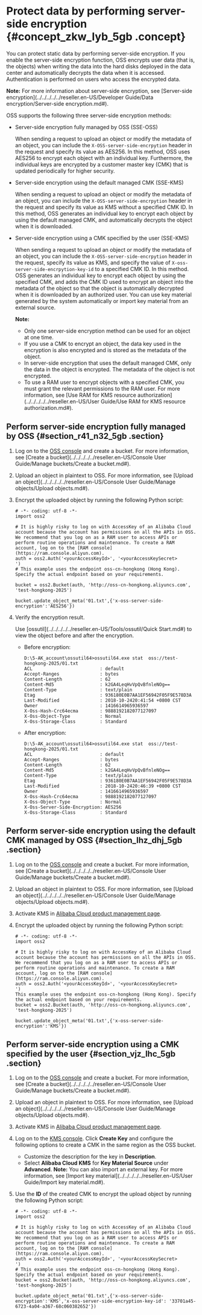 # Protect data by performing server-side encryption {#concept_zkw_lyb_5gb .concept}

You can protect static data by performing server-side encryption. If you enable the server-side encryption function, OSS encrypts user data \(that is, the objects\) when writing the data into the hard disks deployed in the data center and automatically decrypts the data when it is accessed. Authentication is performed on users who access the encrypted data.

**Note:** For more information about server-side encryption, see [Server-side encryption](../../../../../reseller.en-US/Developer Guide/Data encryption/Server-side encryption.md#).

OSS supports the following three server-side encryption methods:

-   Server-side encryption fully managed by OSS \(SSE-OSS\)

    When sending a request to upload an object or modify the metadata of an object, you can include the `X-OSS-server-side-encrpytion` header in the request and specify its value as AES256. In this method, OSS uses AES256 to encrypt each object with an individual key. Furthermore, the individual keys are encrypted by a customer master key \(CMK\) that is updated periodically for higher security.

-   Server-side encryption using the default managed CMK \(SSE-KMS\)

    When sending a request to upload an object or modify the metadata of an object, you can include the `X-OSS-server-side-encrpytion` header in the request and specify its value as KMS without a specified CMK ID. In this method, OSS generates an individual key to encrypt each object by using the default managed CMK, and automatically decrypts the object when it is downloaded.

-   Server-side encryption using a CMK specified by the user \(SSE-KMS\)

    When sending a request to upload an object or modify the metadata of an object, you can include the `X-OSS-server-side-encrpytion` header in the request, specify its value as KMS, and specify the value of `X-oss-server-side-encrpytion-key-id` to a specified CMK ID. In this method. OSS generates an individual key to encrypt each object by using the specified CMK, and adds the CMK ID used to encrypt an object into the metadata of the object so that the object is automatically decrypted when it is downloaded by an authorized user. You can use key material generated by the system automatically or import key material from an external source.

    **Note:** 

    -   Only one server-side encryption method can be used for an object at one time.
    -   If you use a CMK to encrypt an object, the data key used in the encryption is also encrypted and is stored as the metadata of the object.
    -   In server-side encryption that uses the default managed CMK, only the data in the object is encrypted. The metadata of the object is not encrypted.
    -   To use a RAM user to encrypt objects with a specified CMK, you must grant the relevant permissions to the RAM user. For more information, see [Use RAM for KMS resource authorization](../../../../../reseller.en-US/User Guide/Use RAM for KMS resource authorization.md#).

## Perform server-side encryption fully managed by OSS {#section_r41_n32_5gb .section}

1.  Log on to the [OSS console](https://home.console.aliyun.com/) and create a bucket. For more information, see [Create a bucket](../../../../../reseller.en-US/Console User Guide/Manage buckets/Create a bucket.md#).
2.  Upload an object in plaintext to OSS. For more information, see [Upload an object](../../../../../reseller.en-US/Console User Guide/Manage objects/Upload objects.md#).
3.  Encrypt the uploaded object by running the following Python script:

    ```
    # -*- coding: utf-8 -*-
    import oss2
    
    # It is highly risky to log on with AccessKey of an Alibaba Cloud account because the account has permissions on all the APIs in OSS. We recommend that you log on as a RAM user to access APIs or perform routine operations and maintenance. To create a RAM account, log on to the [RAM console](https://ram.console.aliyun.com).
    auth = oss2.Auth('<yourAccessKeyId>', '<yourAccessKeySecret>
    ')
    # This example uses the endpoint oss-cn-hongkong (Hong Kong). Specify the actual endpoint based on your requirements.
    
    bucket = oss2.Bucket(auth, 'http://oss-cn-hongkong.aliyuncs.com', 'test-hongkong-2025')
    
    bucket.update_object_meta('01.txt',{'x-oss-server-side-encryption':'AES256'})
    ```

4.  Verify the encryption result.

    Use [ossutil](../../../../../reseller.en-US/Tools/ossutil/Quick Start.md#) to view the object before and after the encryption.

    -   Before encryption:

        ```
        D:\5-AK_account\ossutil64>ossutil64.exe stat  oss://test-hongkong-2025/01.txt
        ACL                         : default
        Accept-Ranges               : bytes
        Content-Length              : 62
        Content-Md5                 : k2GA4LeqHvVpQvBfnleNOg==
        Content-Type                : text/plain
        Etag                        : 936180E0B7AA1EF56942F05F9E578D3A
        Last-Modified               : 2018-10-2420:41:54 +0800 CST
        Owner                       : 1416614965936597
        X-Oss-Hash-Crc64ecma        : 9888192182077127097
        X-Oss-Object-Type           : Normal
        X-Oss-Storage-Class         : Standard
        
        ```

    -   After encryption:

        ```
        D:\5-AK_account\ossutil64>ossutil64.exe stat  oss://test-hongkong-2025/01.txt
        ACL                         : default
        Accept-Ranges               : bytes
        Content-Length              : 62
        Content-Md5                 : k2GA4LeqHvVpQvBfnleNOg==
        Content-Type                : text/plain
        Etag                        : 936180E0B7AA1EF56942F05F9E578D3A
        Last-Modified               : 2018-10-2420:46:39 +0800 CST
        Owner                       : 1416614965936597
        X-Oss-Hash-Crc64ecma        : 9888192182077127097
        X-Oss-Object-Type           : Normal
        X-Oss-Server-Side-Encryption: AES256
        X-Oss-Storage-Class         : Standard
        
        ```


## Perform server-side encryption using the default CMK managed by OSS {#section_lhz_dhj_5gb .section}

1.  Log on to the [OSS console](https://home.console.aliyun.com/) and create a bucket. For more information, see [Create a bucket](../../../../../reseller.en-US/Console User Guide/Manage buckets/Create a bucket.md#).
2.  Upload an object in plaintext to OSS. For more information, see [Upload an object](../../../../../reseller.en-US/Console User Guide/Manage objects/Upload objects.md#).
3.  Activate KMS in [Alibaba Cloud product management page](https://common-buy.aliyun.com/?spm=a2c4g.11186623.2.12.32745439b1xb3c&commodityCode=kms#/open).
4.  Encrypt the uploaded object by running the following Python script:

    ```
    # -*- coding: utf-8 -*-
    import oss2
    
    # It is highly risky to log on with AccessKey of an Alibaba Cloud account because the account has permissions on all the APIs in OSS. We recommend that you log on as a RAM user to access APIs or perform routine operations and maintenance. To create a RAM account, log on to the [RAM console](https://ram.console.aliyun.com).
    auth = oss2.Auth('<yourAccessKeyId>', '<yourAccessKeySecret>
    ')
    This example uses the endpoint oss-cn-hongkong (Hong Kong). Specify the actual endpoint based on your requirements.
    bucket = oss2.Bucket(auth, 'http://oss-cn-hongkong.aliyuncs.com', 'test-hongkong-2025')
    
    bucket.update_object_meta('01.txt',{'x-oss-server-side-encryption':'KMS'})
    ```


## Perform server-side encryption using a CMK specified by the user {#section_vjz_lhc_5gb .section}

1.  Log on to the [OSS console](https://home.console.aliyun.com/) and create a bucket. For more information, see [Create a bucket](../../../../../reseller.en-US/Console User Guide/Manage buckets/Create a bucket.md#).
2.  Upload an object in plaintext to OSS. For more information, see [Upload an object](../../../../../reseller.en-US/Console User Guide/Manage objects/Upload objects.md#).
3.  Activate KMS in [Alibaba Cloud product management page](https://common-buy.aliyun.com/?spm=a2c4g.11186623.2.12.32745439b1xb3c&commodityCode=kms#/open).
4.  Log on to the [KMS console](https://kms.console.aliyun.com/). Click **Create Key** and configure the following options to create a CMK in the same region as the OSS bucket.

    -   Customize the description for the key in **Description**.
    -   Select **Alibaba Cloud KMS** for **Key Material Source** under **Advanced**.
    **Note:** You can also import an external key. For more information, see [Import key material](../../../../../reseller.en-US/User Guide/Import key material.md#).

5.  Use the **ID** of the created CMK to encrypt the upload object by running the following Python script:

    ```
    # -*- coding: utf-8 -*-
    import oss2
    
    # It is highly risky to log on with AccessKey of an Alibaba Cloud account because the account has permissions on all the APIs in OSS. We recommend that you log on as a RAM user to access APIs or perform routine operations and maintenance. To create a RAM account, log on to the [RAM console](https://ram.console.aliyun.com).
    auth = oss2.Auth('<yourAccessKeyId>', '<yourAccessKeySecret>
    ')
    # This example uses the endpoint oss-cn-hongkong (Hong Kong). Specify the actual endpoint based on your requirements.
    bucket = oss2.Bucket(auth, 'http://oss-cn-hongkong.aliyuncs.com', 'test-hongkong-2025')
    
    bucket.update_object_meta('01.txt',{'x-oss-server-side-encryption':'KMS','x-oss-server-side-encryption-key-id': '33701a45-6723-4a04-a367-68c060382652'})
    ```


